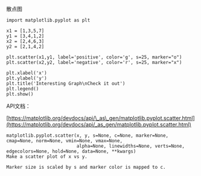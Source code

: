 散点图

```
import matplotlib.pyplot as plt

x1 = [1,3,5,7]
y1 = [3,4,1,2]
x2 = [2,4,6,3]
y2 = [2,1,4,2]

plt.scatter(x1,y1, label='positive', color='g', s=25, marker="o")
plt.scatter(x2,y2, label='negative', color='r', s=25, marker="x")

plt.xlabel('x')
plt.ylabel('y')
plt.title('Interesting Graph\nCheck it out')
plt.legend()
plt.show()
```



API文档：

[https://matplotlib.org/devdocs/api/\_as\_gen/matplotlib.pyplot.scatter.html](https://matplotlib.org/devdocs/api/_as_gen/matplotlib.pyplot.scatter.html)

```
matplotlib.pyplot.scatter(x, y, s=None, c=None, marker=None, cmap=None, norm=None, vmin=None, vmax=None, 
                          alpha=None, linewidths=None, verts=None, edgecolors=None, hold=None, data=None, **kwargs)
Make a scatter plot of x vs y.

Marker size is scaled by s and marker color is mapped to c.
```



